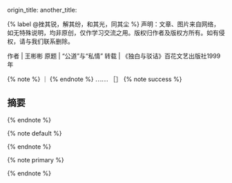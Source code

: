 

origin_title:
another_title:

{% label @挫其锐，解其纷，和其光，同其尘 %}
声明：文章、图片来自网络，如无特殊说明，均非原创，仅作学习交流之用。版权归作者及版权方所有。如有侵权，请与我们联系删除。

作者 | 王彬彬
原题 | “公道”与“私情”
转载 | 《独白与驳诘》百花文艺出版社1999年

{% note %}
｜
{% endnote %}
⋯⋯
［］
{% note success %}
## 摘要
{% endnote %}

{% note default %}

{% endnote %}

{% note primary %}

{% endnote %}

<span class="post-meta-item-icon">
  <i class="{{ theme.busuanzi_count.total_views_icon }}"></i>
</span>
